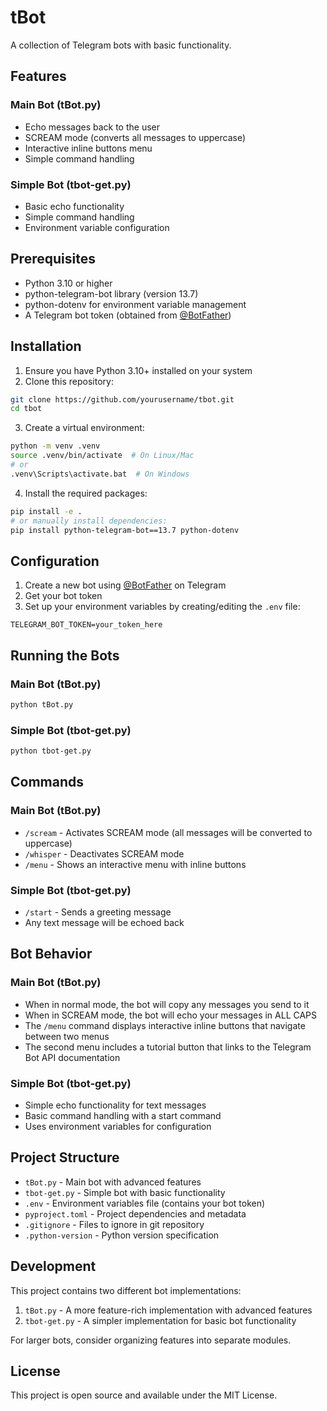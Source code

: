 # tBot

A collection of Telegram bots with basic functionality.

## Features

### Main Bot (tBot.py)
- Echo messages back to the user
- SCREAM mode (converts all messages to uppercase)
- Interactive inline buttons menu
- Simple command handling

### Simple Bot (tbot-get.py)
- Basic echo functionality
- Simple command handling
- Environment variable configuration

## Prerequisites

- Python 3.10 or higher
- python-telegram-bot library (version 13.7)
- python-dotenv for environment variable management
- A Telegram bot token (obtained from [@BotFather](https://t.me/botfather))

## Installation

1. Ensure you have Python 3.10+ installed on your system
2. Clone this repository:
```bash
git clone https://github.com/yourusername/tbot.git
cd tbot
```

3. Create a virtual environment:
```bash
python -m venv .venv
source .venv/bin/activate  # On Linux/Mac
# or
.venv\Scripts\activate.bat  # On Windows
```

4. Install the required packages:
```bash
pip install -e .
# or manually install dependencies:
pip install python-telegram-bot==13.7 python-dotenv
```

## Configuration

1. Create a new bot using [@BotFather](https://t.me/botfather) on Telegram
2. Get your bot token
3. Set up your environment variables by creating/editing the `.env` file:
```
TELEGRAM_BOT_TOKEN=your_token_here
```

## Running the Bots

### Main Bot (tBot.py)
```bash
python tBot.py
```

### Simple Bot (tbot-get.py)
```bash
python tbot-get.py
```

## Commands

### Main Bot (tBot.py)
- `/scream` - Activates SCREAM mode (all messages will be converted to uppercase)
- `/whisper` - Deactivates SCREAM mode
- `/menu` - Shows an interactive menu with inline buttons

### Simple Bot (tbot-get.py)
- `/start` - Sends a greeting message
- Any text message will be echoed back

## Bot Behavior

### Main Bot (tBot.py)
- When in normal mode, the bot will copy any messages you send to it
- When in SCREAM mode, the bot will echo your messages in ALL CAPS
- The `/menu` command displays interactive inline buttons that navigate between two menus
- The second menu includes a tutorial button that links to the Telegram Bot API documentation

### Simple Bot (tbot-get.py)
- Simple echo functionality for text messages
- Basic command handling with a start command
- Uses environment variables for configuration

## Project Structure

- `tBot.py` - Main bot with advanced features
- `tbot-get.py` - Simple bot with basic functionality
- `.env` - Environment variables file (contains your bot token)
- `pyproject.toml` - Project dependencies and metadata
- `.gitignore` - Files to ignore in git repository
- `.python-version` - Python version specification

## Development

This project contains two different bot implementations:
1. `tBot.py` - A more feature-rich implementation with advanced features
2. `tbot-get.py` - A simpler implementation for basic bot functionality

For larger bots, consider organizing features into separate modules.

## License

This project is open source and available under the MIT License.
